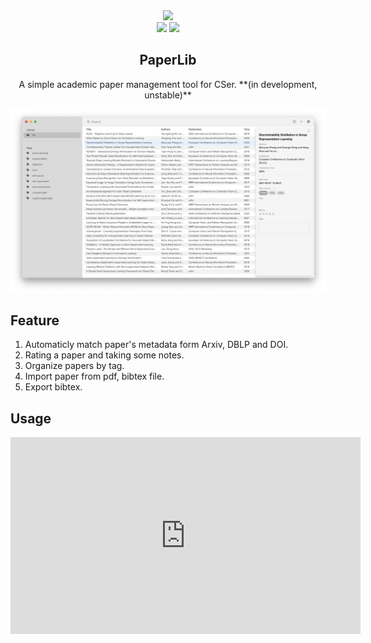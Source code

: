 <div align="center">
<img src="https://raw.githubusercontent.com/GeoffreyChen777/paperlib/master/src-electron/icons/linux-512x512.png" height="95" />
<br />
<img src="https://img.shields.io/github/license/GeoffreyChen777/paperlib" />
<img src="https://img.shields.io/github/stars/GeoffreyChen777/paperlib" />
<h2>PaperLib</h2>
A simple academic paper management tool for CSer. **(in development, unstable)**
<br />
</div>


![](./assets/ui.png)

## Feature
1. Automaticly match paper's metadata form Arxiv, DBLP and DOI.
3. Rating a paper and taking some notes.
4. Organize papers by tag.
5. Import paper from pdf, bibtex file.
6. Export bibtex.

## Usage
<iframe width="560" height="315" src="https://www.youtube.com/embed/3XmiA1EmuOc" frameborder="0" allow="accelerometer; autoplay; clipboard-write; encrypted-media; gyroscope; picture-in-picture" allowfullscreen></iframe>